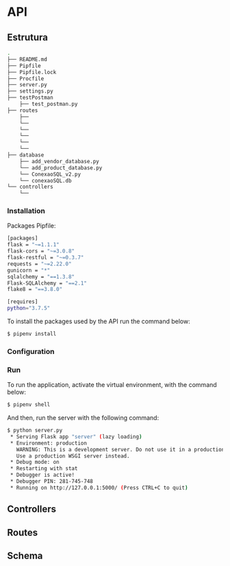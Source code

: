 # API


## Estrutura

```bash
.
├── README.md
├── Pipfile
├── Pipfile.lock
├── Procfile
├── server.py
├── settings.py
├── testPostman
    ├── test_postman.py
├── routes
    ├── 
    └── 
    └── 
    └── 
    └── 
    └── 
├── database
    ├── add_vendor_database.py
    └── add_product_database.py
    └── ConexaoSQL_v2.py
    └── conexaoSQL.db
└── controllers
    └── 
```


### Installation

Packages Pipfile:

```bash
[packages]
flask = "~=1.1.1"
flask-cors = "~=3.0.8"
flask-restful = "~=0.3.7"
requests = "~=2.22.0"
gunicorn = "*"
sqlalchemy = "==1.3.8"
Flask-SQLAlchemy = "==2.1"
flake8 = "==3.8.0"

[requires]
python="3.7.5"

```

To install the packages used by the API run the command below:

```bash
$ pipenv install
```

### Configuration

### Run

To run the application, activate the virtual environment, with the command below:

```bash
$ pipenv shell
```

And then, run the server with the following command:


```bash
$ python server.py
 * Serving Flask app "server" (lazy loading)
 * Environment: production
   WARNING: This is a development server. Do not use it in a production deployment.
   Use a production WSGI server instead.
 * Debug mode: on
 * Restarting with stat
 * Debugger is active!
 * Debugger PIN: 281-745-748
 * Running on http://127.0.0.1:5000/ (Press CTRL+C to quit)
```

## Controllers

## Routes

## Schema
